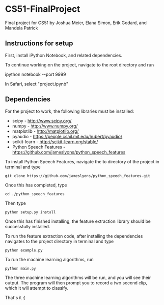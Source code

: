 # CS51-FinalProject
Final project for CS51 by Joshua Meier, Elana Simon, Erik Godard, and Mandela Patrick

## Instructions for setup
First, install iPython Notebook, and related dependencies.

To continue working on the project, navigate to the root directory and run 

ipython notebook --port 9999

In Safari, select "project.ipynb"

## Dependencies
For the project to work, the following libraries must be installed: 

* scipy - http://www.scipy.org/
* numpy - http://www.numpy.org/
* matplotlib - http://matplotlib.org/
* pyaudio - https://people.csail.mit.edu/hubert/pyaudio/
* scikit-learn - http://scikit-learn.org/stable/
* Python Speech Features - https://github.com/jameslyons/python_speech_features

To install Python Speech Features, navigate the to directory of the project in terminal and type 

    git clone https://github.com/jameslyons/python_speech_features.git

Once this has completed, type 

    cd ./python_speech_features

Then type

    python setup.py install

Once this has finished installing, the feature extraction library should be successfully installed. 


To run the feature extraction code, after installing the dependencies navigates to the project directory in terminal and type

    python example.py


To run the machine learning algorithms, run 

    python main.py

The three machine learning algorithms will be run, and you will see their output. The program will then prompt you to record a two second clip, which it will attempt to classify. 



That's it :)